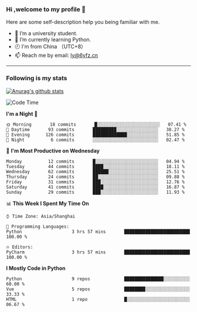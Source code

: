 ### Hi ,welcome to my profile 👋
Here are some self-description help you being familiar with me.
<!--
**liuyunfz/liuyunfz** is a ✨ _special_ ✨ repository because its `README.md` (this file) appears on your GitHub profile.
- 👯 I’m looking to collaborate on ...
- 🤔 I’m looking for help with ...
Here are some ideas to get you started:
-->
- 🏫 I’m a university student.
- 💪 I’m currently learning Python.
- 🕗 I'm from China （UTC+8）
- 📫 Reach me by email: [ly@6yfz.cn](mailto:ly@6yfz.cn)
  
---
### Following is my stats
  
[![Anurag's github stats](https://github-readme-stats.vercel.app/api?username=liuyunfz)](https://github.com/anuraghazra/github-readme-stats)
  
<!--START_SECTION:waka-->
![Code Time](http://img.shields.io/badge/Code%20Time-290%20hrs%2037%20mins-blue)

**I'm a Night 🦉** 

```text
🌞 Morning       18 commits       █░░░░░░░░░░░░░░░░░░░░░░░░   07.41 % 
🌆 Daytime       93 commits       █████████░░░░░░░░░░░░░░░░   38.27 % 
🌃 Evening      126 commits       █████████████░░░░░░░░░░░░   51.85 % 
🌙 Night          6 commits       ░░░░░░░░░░░░░░░░░░░░░░░░░   02.47 % 

```
📅 **I'm Most Productive on Wednesday** 

```text
Monday          12 commits       █░░░░░░░░░░░░░░░░░░░░░░░░   04.94 % 
Tuesday         44 commits       ████░░░░░░░░░░░░░░░░░░░░░   18.11 % 
Wednesday       62 commits       ██████░░░░░░░░░░░░░░░░░░░   25.51 % 
Thursday        24 commits       ██░░░░░░░░░░░░░░░░░░░░░░░   09.88 % 
Friday          31 commits       ███░░░░░░░░░░░░░░░░░░░░░░   12.76 % 
Saturday        41 commits       ████░░░░░░░░░░░░░░░░░░░░░   16.87 % 
Sunday          29 commits       ███░░░░░░░░░░░░░░░░░░░░░░   11.93 % 

```


📊 **This Week I Spent My Time On** 

```text
⌚︎ Time Zone: Asia/Shanghai

💬 Programming Languages: 
Python                   3 hrs 57 mins       █████████████████████████   100.00 % 

🔥 Editors: 
PyCharm                  3 hrs 57 mins       █████████████████████████   100.00 % 

```

**I Mostly Code in Python** 

```text
Python                   9 repos             ███████████████░░░░░░░░░░   60.00 % 
Vue                      5 repos             ████████░░░░░░░░░░░░░░░░░   33.33 % 
HTML                     1 repo              █░░░░░░░░░░░░░░░░░░░░░░░░   06.67 % 

```



<!--END_SECTION:waka-->
